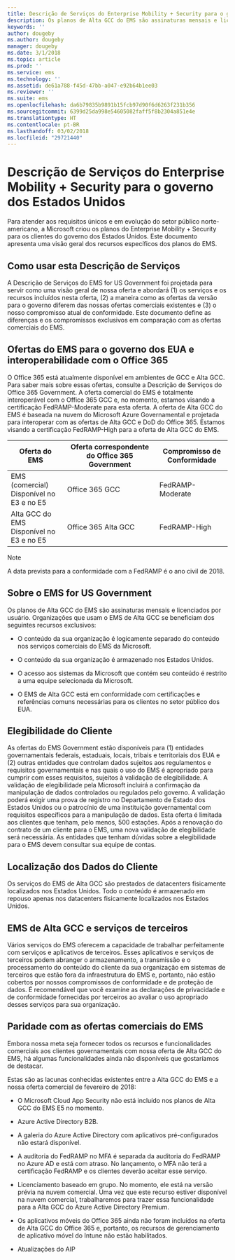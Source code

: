 ```yaml
---
title: Descrição de Serviços do Enterprise Mobility + Security para o governo dos Estados Unidos
description: Os planos de Alta GCC do EMS são assinaturas mensais e licenciados por usuário.
keywords: ''
author: dougeby
ms.author: dougeby
manager: dougeby
ms.date: 3/1/2018
ms.topic: article
ms.prod: ''
ms.service: ems
ms.technology: ''
ms.assetid: de61a788-f45d-47bb-a047-e92b64b1ee03
ms.reviewer: ''
ms.suite: ems
ms.openlocfilehash: da6b79835b9891b15fcb97d90f6d6263f231b356
ms.sourcegitcommit: 6399d25da998e54605082faff5f8b2304a851e4e
ms.translationtype: HT
ms.contentlocale: pt-BR
ms.lasthandoff: 03/02/2018
ms.locfileid: "29721440"
---
```

# <a name="enterprise-mobility--security-for-us-government-service-description"></a>Descrição de Serviços do Enterprise Mobility + Security para o governo dos Estados Unidos 
Para atender aos requisitos únicos e em evolução do setor público norte-americano, a Microsoft criou os planos do Enterprise Mobility + Security para os clientes do governo dos Estados Unidos. Este documento apresenta uma visão geral dos recursos específicos dos planos do EMS.  

## <a name="how-to-use-this-service-description"></a>Como usar esta Descrição de Serviços 
A Descrição de Serviços do EMS for US Government foi projetada para servir como uma visão geral de nossa oferta e abordará (1) os serviços e os recursos incluídos nesta oferta, (2) a maneira como as ofertas da versão para o governo diferem das nossas ofertas comerciais existentes e (3) o nosso compromisso atual de conformidade. Este documento define as diferenças e os compromissos exclusivos em comparação com as ofertas comerciais do EMS.  

## <a name="ems-offers-for-us-government-and-office-365-interoperability"></a>Ofertas do EMS para o governo dos EUA e interoperabilidade com o Office 365 
O Office 365 está atualmente disponível em ambientes de GCC e Alta GCC. Para saber mais sobre essas ofertas, consulte a Descrição de Serviços do Office 365 Government. A oferta comercial do EMS é totalmente interoperável com o Office 365 GCC e, no momento, estamos visando a certificação FedRAMP-Moderate para esta oferta. A oferta de Alta GCC do EMS é baseada na nuvem do Microsoft Azure Governamental e projetada para interoperar com as ofertas de Alta GCC e DoD do Office 365. Estamos visando a certificação FedRAMP-High para a oferta de Alta GCC do EMS.  

|Oferta do EMS|Oferta correspondente do Office 365 Government|Compromisso de Conformidade|
|-----------|-----------|-----------|
|EMS (comercial)</br>Disponível no E3 e no E5|Office 365 GCC|FedRAMP-Moderate|
|Alta GCC do EMS</br>Disponível no E3 e no E5|Office 365 Alta GCC|FedRAMP-High| 

> [!Note]    
> A data prevista para a conformidade com a FedRAMP é o ano civil de 2018. 

## <a name="about-ems-for-us-government"></a>Sobre o EMS for US Government 
Os planos de Alta GCC do EMS são assinaturas mensais e licenciados por usuário. Organizações que usam o EMS de Alta GCC se beneficiam dos seguintes recursos exclusivos:  

- O conteúdo da sua organização é logicamente separado do conteúdo nos serviços comerciais do EMS da Microsoft. 

- O conteúdo da sua organização é armazenado nos Estados Unidos. 

- O acesso aos sistemas da Microsoft que contém seu conteúdo é restrito a uma equipe selecionada da Microsoft. 

- O EMS de Alta GCC está em conformidade com certificações e referências comuns necessárias para os clientes no setor público dos EUA. 

## <a name="customer-eligibility"></a>Elegibilidade do Cliente 
As ofertas do EMS Government estão disponíveis para (1) entidades governamentais federais, estaduais, locais, tribais e territoriais dos EUA e (2) outras entidades que controlam dados sujeitos aos regulamentos e requisitos governamentais e nas quais o uso do EMS é apropriado para cumprir com esses requisitos, sujeitos à validação de elegibilidade. A validação de elegibilidade pela Microsoft incluirá a confirmação da manipulação de dados controlados ou regulados pelo governo. A validação poderá exigir uma prova de registro no Departamento de Estado dos Estados Unidos ou o patrocínio de uma instituição governamental com requisitos específicos para a manipulação de dados. Esta oferta é limitada aos clientes que tenham, pelo menos, 500 estações. Após a renovação do contrato de um cliente para o EMS, uma nova validação de elegibilidade será necessária. As entidades que tenham dúvidas sobre a elegibilidade para o EMS devem consultar sua equipe de contas.  

## <a name="location-of-customer-data"></a>Localização dos Dados do Cliente 
Os serviços do EMS de Alta GCC são prestados de datacenters fisicamente localizados nos Estados Unidos. Todo o conteúdo é armazenado em repouso apenas nos datacenters fisicamente localizados nos Estados Unidos.  

## <a name="ems-gcc-high-and-third-party-services"></a>EMS de Alta GCC e serviços de terceiros 
Vários serviços do EMS oferecem a capacidade de trabalhar perfeitamente com serviços e aplicativos de terceiros. Esses aplicativos e serviços de terceiros podem abranger o armazenamento, a transmissão e o processamento do conteúdo do cliente da sua organização em sistemas de terceiros que estão fora da infraestrutura do EMS e, portanto, não estão cobertos por nossos compromissos de conformidade e de proteção de dados. É recomendável que você examine as declarações de privacidade e de conformidade fornecidas por terceiros ao avaliar o uso apropriado desses serviços para sua organização.  

## <a name="parity-with-ems-commercial-offerings"></a>Paridade com as ofertas comerciais do EMS 
Embora nossa meta seja fornecer todos os recursos e funcionalidades comerciais aos clientes governamentais com nossa oferta de Alta GCC do EMS, há algumas funcionalidades ainda não disponíveis que gostaríamos de destacar.  
    
Estas são as lacunas conhecidas existentes entre a Alta GCC do EMS e a nossa oferta comercial de fevereiro de 2018:  

- O Microsoft Cloud App Security não está incluído nos planos de Alta GCC do EMS E5 no momento.   

- Azure Active Directory B2B. 

- A galeria do Azure Active Directory com aplicativos pré-configurados não estará disponível. 

- A auditoria do FedRAMP no MFA é separada da auditoria do FedRAMP no Azure AD e está com atraso. No lançamento, o MFA não terá a certificação FedRAMP e os clientes deverão aceitar esse serviço. 

- Licenciamento baseado em grupo. No momento, ele está na versão prévia na nuvem comercial. Uma vez que este recurso estiver disponível na nuvem comercial, trabalharemos para trazer essa funcionalidade para a Alta GCC do Azure Active Directory Premium. 

- Os aplicativos móveis do Office 365 ainda não foram incluídos na oferta de Alta GCC do Office 365 e, portanto, os recursos de gerenciamento de aplicativo móvel do Intune não estão habilitados. 

- Atualizações do AIP  